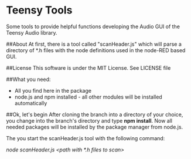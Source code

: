 # Teensy Tools
Some tools to provide helpful functions developing the Audio GUI of the Teensy Audio library.

##About
At first, there is a tool called "scanHeader.js" which will parse a directory of *.h files with the node definitions used in the node-RED based GUI.

##License
This software is under the MIT License. See LICENSE file

##What you need:
* All you find here in the package
* node.js and npm installed - all other modules will be installed automatically

##Ok, let's begin
After cloning the branch into a directory of your choice, you change into the branch's directory and type **npm install**. Now all needed packages will be installed by the package manager from node.js.

The you start the scanHeader.js tool with the following command:

*node scanHeader.js <path with \*.h files to scan> <path and name of outputfile>*


